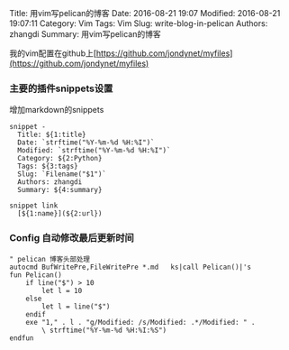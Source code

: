 Title: 用vim写pelican的博客
Date: 2016-08-21 19:07
Modified: 2016-08-21 19:07:11
Category: Vim
Tags: Vim
Slug: write-blog-in-pelican
Authors: zhangdi
Summary: 用vim写pelican的博客

我的vim配置在github上[https://github.com/jondynet/myfiles](https://github.com/jondynet/myfiles)

### 主要的插件snippets设置

增加markdown的snippets

```vim
snippet -
  Title: ${1:title}                                                                                                     
  Date: `strftime("%Y-%m-%d %H:%I")`
  Modified: `strftime("%Y-%m-%d %H:%I")`
  Category: ${2:Python}
  Tags: ${3:tags}
  Slug: `Filename("$1")`
  Authors: zhangdi
  Summary: ${4:summary}
  
snippet link
  [${1:name}](${2:url})
```

### Config 自动修改最后更新时间

```vim
" pelican 博客头部处理
autocmd BufWritePre,FileWritePre *.md   ks|call Pelican()|'s
fun Pelican()
    if line("$") > 10
        let l = 10
    else
        let l = line("$")
    endif
    exe "1," . l . "g/Modified: /s/Modified: .*/Modified: " .                                                           
        \ strftime("%Y-%m-%d %H:%I:%S")
endfun
```
